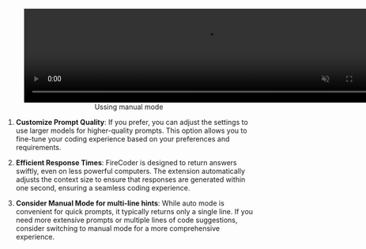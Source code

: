 <figure align="center">
  <video width="730" height="190" autoplay loop muted>
    <source src="./download-model.mp4" type="video/mp4">
  </video>
  <figcaption>Ussing manual mode</figcaption>
</figure>

1. **Customize Prompt Quality**: If you prefer, you can adjust the settings to use larger models for higher-quality prompts. This option allows you to fine-tune your coding experience based on your preferences and requirements.

2. **Efficient Response Times**: FireCoder is designed to return answers swiftly, even on less powerful computers. The extension automatically adjusts the context size to ensure that responses are generated within one second, ensuring a seamless coding experience.

3. **Consider Manual Mode for multi-line hints**: While auto mode is convenient for quick prompts, it typically returns only a single line. If you need more extensive prompts or multiple lines of code suggestions, consider switching to manual mode for a more comprehensive experience.
